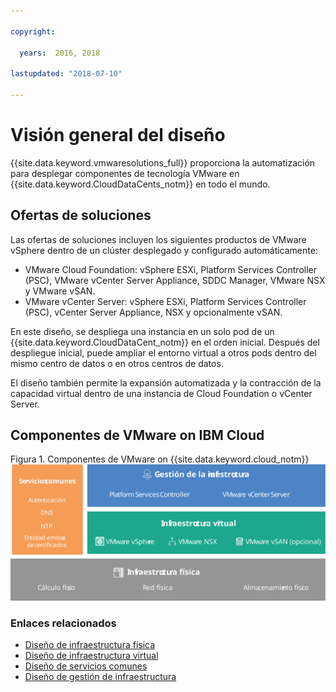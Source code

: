 ```yaml
---

copyright:

  years:  2016, 2018

lastupdated: "2018-07-10"

---
```

# Visión general del diseño

{{site.data.keyword.vmwaresolutions_full}} proporciona la automatización para desplegar componentes de tecnología VMware en {{site.data.keyword.CloudDataCents_notm}} en todo el mundo.

## Ofertas de soluciones

Las ofertas de soluciones incluyen los siguientes productos de VMware vSphere dentro de un clúster desplegado y configurado automáticamente:
* VMware Cloud Foundation: vSphere ESXi, Platform Services Controller (PSC), VMware vCenter Server Appliance, SDDC Manager, VMware NSX y VMware vSAN.
* VMware vCenter Server: vSphere ESXi, Platform Services Controller (PSC), vCenter Server Appliance, NSX y opcionalmente vSAN.

En este diseño, se despliega una instancia en un solo pod de un {{site.data.keyword.CloudDataCent_notm}} en el orden inicial. Después del despliegue inicial, puede ampliar el entorno virtual a otros pods dentro del mismo centro de datos o en otros centros de datos.

El diseño también permite la expansión automatizada y la contracción de la capacidad virtual dentro de una instancia de Cloud Foundation o vCenter Server.

## Componentes de VMware on IBM Cloud

Figura 1. Componentes de VMware on {{site.data.keyword.cloud_notm}}
![Componentes de VMware on {{site.data.keyword.cloud_notm}}](design_overview.svg "La solución comprende la infraestructura física, la infraestructura virtual, la administración de infraestructuras y los servicios comunes.")

### Enlaces relacionados

* [Diseño de infraestructura física](design_physicalinfrastructure.html)
* [Diseño de infraestructura virtual](design_virtualinfrastructure.html)
* [Diseño de servicios comunes](design_commonservice.html)
* [Diseño de gestión de infraestructura](design_infrastructuremgmt.html)
